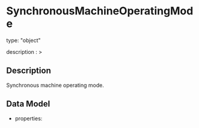 # SynchronousMachineOperatingMode
type: "object"
description : >
## Description
Synchronous machine operating mode.

## Data Model
  - properties:
